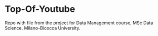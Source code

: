 # Top-Of-Youtube
Repo with file from the project for Data Management course, MSc Data Science, Milano-Bicocca University. 
